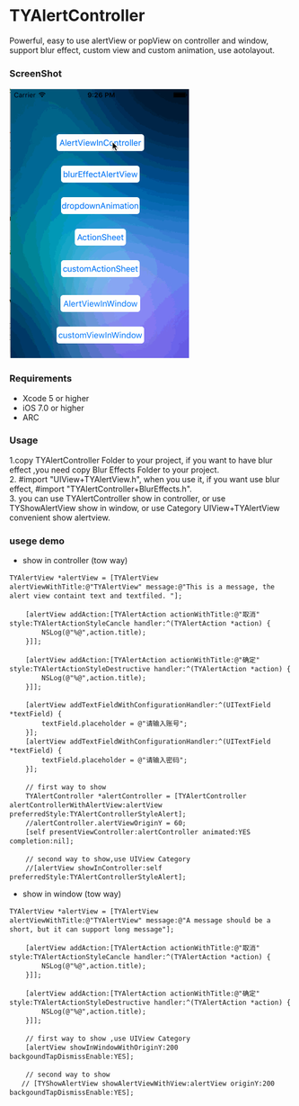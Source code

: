 # TYAlertController
Powerful, easy to use alertView or popView on controller and window, support blur effect, custom view and custom animation, use aotolayout.

### ScreenShot
![image](https://github.com/12207480/TYAlertController/blob/master/screenshot/TYAlertControllerDemo.gif)

### Requirements
* Xcode 5 or higher
* iOS 7.0 or higher
* ARC

### Usage

1.copy TYAlertController Folder to your project, if you want to have blur effect ,you need copy Blur Effects Folder to your project.<br>
2. #import "UIView+TYAlertView.h", when you use it, if you want use blur effect, #import "TYAlertController+BlurEffects.h".<br>
3. you can use TYAlertController show in controller, or use TYShowAlertView show in window, or use Category UIView+TYAlertView convenient show alertview.
### usege demo

* show in controller (tow way)
```objc
TYAlertView *alertView = [TYAlertView alertViewWithTitle:@"TYAlertView" message:@"This is a message, the alert view containt text and textfiled. "];
    
    [alertView addAction:[TYAlertAction actionWithTitle:@"取消" style:TYAlertActionStyleCancle handler:^(TYAlertAction *action) {
        NSLog(@"%@",action.title);
    }]];

    [alertView addAction:[TYAlertAction actionWithTitle:@"确定" style:TYAlertActionStyleDestructive handler:^(TYAlertAction *action) {
        NSLog(@"%@",action.title);
    }]];
    
    [alertView addTextFieldWithConfigurationHandler:^(UITextField *textField) {
        textField.placeholder = @"请输入账号";
    }];
    [alertView addTextFieldWithConfigurationHandler:^(UITextField *textField) {
        textField.placeholder = @"请输入密码";
    }];
    
    // first way to show
    TYAlertController *alertController = [TYAlertController alertControllerWithAlertView:alertView preferredStyle:TYAlertControllerStyleAlert];
    //alertController.alertViewOriginY = 60;
    [self presentViewController:alertController animated:YES completion:nil];
    
    // second way to show,use UIView Category
    //[alertView showInController:self preferredStyle:TYAlertControllerStyleAlert];
```

* show in window (tow way)
```objc
TYAlertView *alertView = [TYAlertView alertViewWithTitle:@"TYAlertView" message:@"A message should be a short, but it can support long message"];
    
    [alertView addAction:[TYAlertAction actionWithTitle:@"取消" style:TYAlertActionStyleCancle handler:^(TYAlertAction *action) {
        NSLog(@"%@",action.title);
    }]];
    
    [alertView addAction:[TYAlertAction actionWithTitle:@"确定" style:TYAlertActionStyleDestructive handler:^(TYAlertAction *action) {
        NSLog(@"%@",action.title);
    }]];
    
    // first way to show ,use UIView Category
    [alertView showInWindowWithOriginY:200 backgoundTapDismissEnable:YES];
    
    // second way to show
   // [TYShowAlertView showAlertViewWithView:alertView originY:200 backgoundTapDismissEnable:YES];
```


